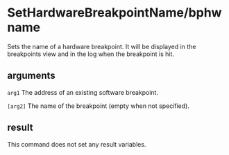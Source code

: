 # SetHardwareBreakpointName/bphwname

Sets the name of a hardware breakpoint. It will be displayed in the breakpoints view and in the log when the breakpoint is hit.

## arguments

`arg1` The address of an existing software breakpoint.

`[arg2]` The name of the breakpoint (empty when not specified).

## result

This command does not set any result variables.
